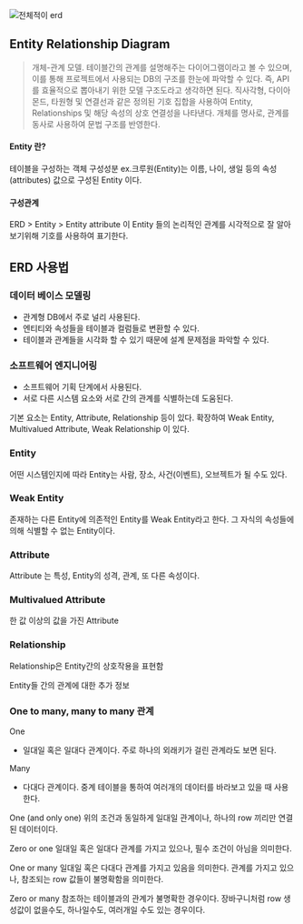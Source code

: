 
![전체적이 erd](https://user-images.githubusercontent.com/99226598/194429786-d6ec6c97-4ca1-48eb-b0c4-2e65b7d1de4e.png)


## Entity Relationship Diagram
> 개체-관계 모델. 테이블간의 관계를 설명해주는 다이어그램이라고 볼 수 있으며, 이를 통해 프로젝트에서 사용되는 DB의 구조를 한눈에 파악할 수 있다.
즉, API를 효율적으로 뽑아내기 위한 모델 구조도라고 생각하면 된다.
직사각형, 다이아몬드, 타원형 및 연결선과 같은 정의된 기호 집합을 사용하여 Entity, Relationships 및 해당 속성의 상호 연결성을 나타낸다.
개체를 명사로, 관계를 동사로 사용하여 문법 구조를 반영한다.



#### Entity 란?
테이블을 구성하는 객체 구성성분
ex.크루원(Entity)는 이름, 나이, 생일 등의 속성(attributes) 값으로 구성된 Entity 이다.

#### 구성관계
ERD > Entity > Entity attribute
이 Entity 들의 논리적인 관계를 시각적으로 잘 알아보기위해 기호를 사용하여 표기한다.

## ERD 사용법

### 데이터 베이스 모델링
- 관계형 DB에서 주로 널리 사용된다.
- 엔티티와 속성들을 테이블과 컬럼들로 변환할 수 있다.
- 테이블과 관계들을 시각화 할 수 있기 때문에 설계 문제점을 파악할 수 있다.

### 소프트웨어 엔지니어링
- 소프트웨어 기획 단계에서 사용된다.
- 서로 다른 시스템 요소와 서로 간의 관계를 식별하는데 도움된다.

기본 요소는 Entity, Attribute, Relationship 등이 있다.
확장하여 Weak Entity, Multivalued Attribute, Weak Relationship 이 있다.

### Entity
어떤 시스템인지에 따라 Entity는 사람, 장소, 사건(이벤트), 오브젝트가 될 수도 있다.

### Weak Entity
존재하는 다른 Entity에 의존적인 Entity를 Weak Entity라고 한다.
그 자식의 속성들에 의해 식별할 수 없는 Entity이다.

### Attribute
Attribute 는 특성, Entity의 성격, 관계, 또 다른 속성이다.

### Multivalued Attribute
한 값 이상의 값을 가진 Attribute

### Relationship
Relationship은 Entity간의 상호작용을 표현함


Entity들 간의 관계에 대한 추가 정보

### One to many, many to many 관계

One
- 일대일 혹은 일대다 관계이다. 주로 하나의 외래키가 걸린 관계라도 보면 된다.

Many
- 다대다 관계이다. 중계 테이블을 통하여 여러개의 데이터를 바라보고 있을 때 사용한다.

One (and only one)
위의 조건과 동일하게 일대일 관계이나, 하나의 row 끼리만 연결된 데이터이다.

Zero or one
일대일 혹은 일대다 관계를 가지고 있으나, 필수 조건이 아님을 의미한다.

One or many
일대일 혹은 다대다 관계를 가지고 있음을 의미한다.
관계를 가지고 있으나, 참조되는 row 값들이 불명확함을 의미한다.

Zero or many
참조하는 테이블과의 관계가 불명확한 경우이다.
장바구니처럼 row 생성값이 없을수도, 하나일수도, 여러개일 수도 있는 경우이다.
